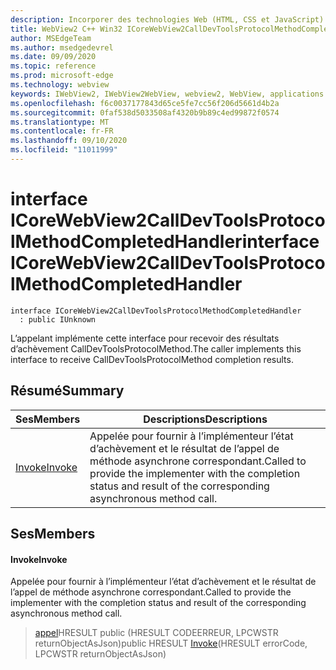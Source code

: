 ```yaml
---
description: Incorporer des technologies Web (HTML, CSS et JavaScript) dans vos applications natives avec le contrôle Microsoft Edge WebView2
title: WebView2 C++ Win32 ICoreWebView2CallDevToolsProtocolMethodCompletedHandler
author: MSEdgeTeam
ms.author: msedgedevrel
ms.date: 09/09/2020
ms.topic: reference
ms.prod: microsoft-edge
ms.technology: webview
keywords: IWebView2, IWebView2WebView, webview2, WebView, applications Win32, Win32, Edge, ICoreWebView2, ICoreWebView2Controller, contrôle de navigateur, html Edge, ICoreWebView2CallDevToolsProtocolMethodCompletedHandler
ms.openlocfilehash: f6c0037177843d65ce5fe7cc56f206d5661d4b2a
ms.sourcegitcommit: 0faf538d5033508af4320b9b89c4ed99872f0574
ms.translationtype: MT
ms.contentlocale: fr-FR
ms.lasthandoff: 09/10/2020
ms.locfileid: "11011999"
---
```

# <span data-ttu-id="72782-104">interface ICoreWebView2CallDevToolsProtocolMethodCompletedHandler</span><span class="sxs-lookup"><span data-stu-id="72782-104">interface ICoreWebView2CallDevToolsProtocolMethodCompletedHandler</span></span> 

```
interface ICoreWebView2CallDevToolsProtocolMethodCompletedHandler
  : public IUnknown
```

<span data-ttu-id="72782-105">L’appelant implémente cette interface pour recevoir des résultats d’achèvement CallDevToolsProtocolMethod.</span><span class="sxs-lookup"><span data-stu-id="72782-105">The caller implements this interface to receive CallDevToolsProtocolMethod completion results.</span></span>

## <span data-ttu-id="72782-106">Résumé</span><span class="sxs-lookup"><span data-stu-id="72782-106">Summary</span></span>

 <span data-ttu-id="72782-107">Ses</span><span class="sxs-lookup"><span data-stu-id="72782-107">Members</span></span>                        | <span data-ttu-id="72782-108">Descriptions</span><span class="sxs-lookup"><span data-stu-id="72782-108">Descriptions</span></span>
--------------------------------|---------------------------------------------
[<span data-ttu-id="72782-109">Invoke</span><span class="sxs-lookup"><span data-stu-id="72782-109">Invoke</span></span>](#invoke) | <span data-ttu-id="72782-110">Appelée pour fournir à l’implémenteur l’état d’achèvement et le résultat de l’appel de méthode asynchrone correspondant.</span><span class="sxs-lookup"><span data-stu-id="72782-110">Called to provide the implementer with the completion status and result of the corresponding asynchronous method call.</span></span>

## <span data-ttu-id="72782-111">Ses</span><span class="sxs-lookup"><span data-stu-id="72782-111">Members</span></span>

#### <span data-ttu-id="72782-112">Invoke</span><span class="sxs-lookup"><span data-stu-id="72782-112">Invoke</span></span> 

<span data-ttu-id="72782-113">Appelée pour fournir à l’implémenteur l’état d’achèvement et le résultat de l’appel de méthode asynchrone correspondant.</span><span class="sxs-lookup"><span data-stu-id="72782-113">Called to provide the implementer with the completion status and result of the corresponding asynchronous method call.</span></span>

> <span data-ttu-id="72782-114">[appel](#invoke)HRESULT public (HRESULT CODEERREUR, LPCWSTR returnObjectAsJson)</span><span class="sxs-lookup"><span data-stu-id="72782-114">public HRESULT [Invoke](#invoke)(HRESULT errorCode, LPCWSTR returnObjectAsJson)</span></span>

